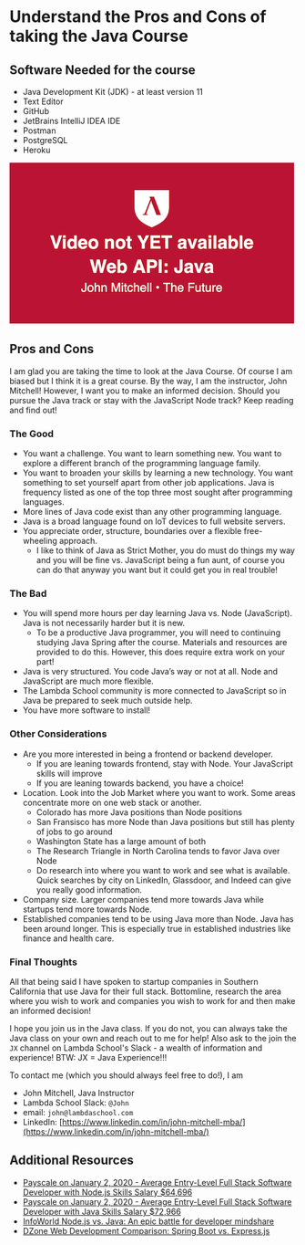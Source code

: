 # Understand the Pros and Cons of taking the Java Course

## Software Needed for the course

- Java Development Kit (JDK) - at least version 11
- Text Editor
- GitHub
- JetBrains IntelliJ IDEA IDE
- Postman
- PostgreSQL
- Heroku

![Video Lecture](assets/novideo.png)

## Pros and Cons

I am glad you are taking the time to look at the Java Course. Of course I am biased but I think it is a great course. By the way, I am the instructor, John Mitchell! However, I want you to make an informed decision. Should you pursue the Java track or stay with the JavaScript Node track? Keep reading and find out!

### The Good

- You want a challenge. You want to learn something new. You want to explore a different branch of the programming language family.
- You want to broaden your skills by learning a new technology. You want something to set yourself apart from other job applications. Java is frequency listed as one of the top three most sought after programming languages.
- More lines of Java code exist than any other programming language.
- Java is a broad language found on IoT devices to full website servers.
- You appreciate order, structure, boundaries over a flexible free-wheeling approach.
  - I like to think of Java as Strict Mother, you do must do things my way and you will be fine vs. JavaScript being a fun aunt, of course you can do that anyway you want but it could get you in real trouble!

### The Bad

- You will spend more hours per day learning Java vs. Node (JavaScript). Java is not necessarily harder but it is new.
  - To be a productive Java programmer, you will need to continuing studying Java Spring after the course. Materials and resources are provided to do this. However, this does require extra work on your part!
- Java is very structured. You code Java’s way or not at all. Node and JavaScript are much more flexible.
- The Lambda School community is more connected to JavaScript so in Java be prepared to seek much outside help.
- You have more software to install!

### Other Considerations

- Are you more interested in being a frontend or backend developer.
  - If you are leaning towards frontend, stay with Node. Your JavaScript skills will improve
  - If you are leaning towards backend, you have a choice!
- Location. Look into the Job Market where you want to work. Some areas concentrate more on one web stack or another.
  - Colorado has more Java positions than Node positions
  - San Fransisco has more Node than Java positions but still has plenty of jobs to go around
  - Washington State has a large amount of both
  - The Research Triangle in North Carolina tends to favor Java over Node
  - Do research into where you want to work and see what is available. Quick searches by city on LinkedIn, Glassdoor, and Indeed can give you really good information.
- Company size. Larger companies tend more towards Java while startups tend more towards Node.
- Established companies tend to be using Java more than Node. Java has been around longer. This is especially true in established industries like finance and health care.

### Final Thoughts

All that being said I have spoken to startup companies in Southern California that use Java for their full stack. Bottomline, research the area where you wish to work and companies you wish to work for and then make an informed decision!

I hope you join us in the Java class. If you do not, you can always take the Java class on your own and reach out to me for help! Also ask to the join the `JX` channel on Lambda School's Slack - a wealth of information and experience! BTW: JX = Java Experience!!!

To contact me (which you should always feel free to do!), I am

- John Mitchell, Java Instructor
- Lambda School Slack: `@John`
- email: `john@lambdaschool.com`
- LinkedIn: [https://www.linkedin.com/in/john-mitchell-mba/](https://www.linkedin.com/in/john-mitchell-mba/)

## Additional Resources

- [Payscale on January 2, 2020 - Average Entry-Level Full Stack Software Developer with Node.js Skills Salary $64,696](https://www.payscale.com/research/US/Job=Full_Stack_Software_Developer/Salary/543436a9/Entry-Level-Node.js)
- [Payscale on January 2, 2020 - Average Entry-Level Full Stack Software Developer with Java Skills Salary $72,966](https://www.payscale.com/research/US/Job=Full_Stack_Software_Developer/Salary/56761eac/Entry-Level-Java)
- [InfoWorld Node.js vs. Java: An epic battle for developer mindshare](https://www.infoworld.com/article/2883328/nodejs-vs-java-an-epic-battle-for-developer-mindshare.html)
- [DZone Web Development Comparison: Spring Boot vs. Express.js](https://dzone.com/articles/web-development-comparison-springboot-vs-expressjs)
